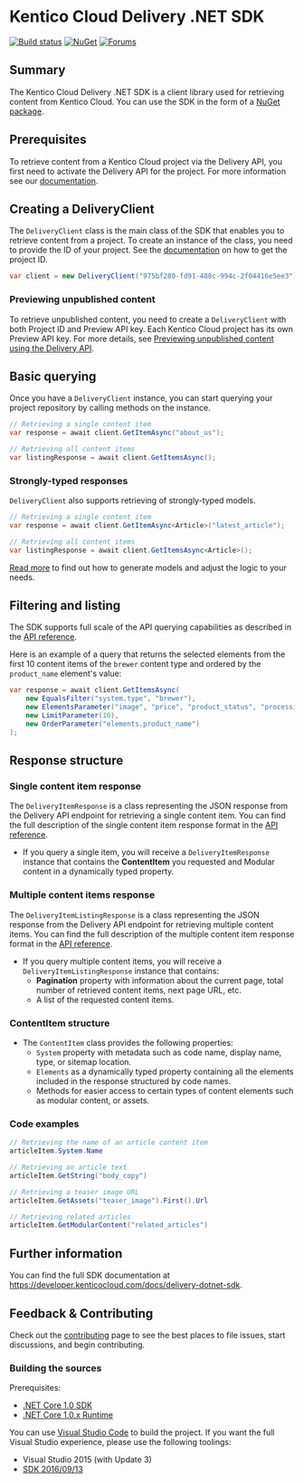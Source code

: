 # Kentico Cloud Delivery .NET SDK

[![Build status](https://ci.appveyor.com/api/projects/status/3m3q2ads2y43bh9o/branch/master?svg=true)](https://ci.appveyor.com/project/kentico/deliver-net-sdk/branch/master)
[![NuGet](https://img.shields.io/nuget/v/KenticoCloud.Delivery.svg)](https://www.nuget.org/packages/KenticoCloud.Delivery)
[![Forums](https://img.shields.io/badge/chat-on%20forums-orange.svg)](https://forums.kenticocloud.com)

## Summary

The Kentico Cloud Delivery .NET SDK is a client library used for retrieving content from Kentico Cloud. You can use the SDK in the form of a [NuGet package](https://www.nuget.org/packages/KenticoCloud.Delivery).

## Prerequisites

To retrieve content from a Kentico Cloud project via the Delivery API, you first need to activate the Delivery API for the project. For more information see our [documentation](https://developer.kenticocloud.com/docs/using-delivery-api#section-enabling-the-delivery-api-for-your-projects).

## Creating a DeliveryClient

The `DeliveryClient` class is the main class of the SDK that enables you to retrieve content from a project. To create an instance of the class, you need to provide the ID of your project. See the [documentation](https://developer.kenticocloud.com/docs/using-delivery-api#section-getting-project-id) on how to get the project ID.

```C#
var client = new DeliveryClient("975bf280-fd91-488c-994c-2f04416e5ee3");
```

### Previewing unpublished content

To retrieve unpublished content, you need to create a `DeliveryClient` with both Project ID and Preview API key. Each Kentico Cloud project has its own Preview API key. For more details, see [Previewing unpublished content using the Delivery API](https://developer.kenticocloud.com/docs/preview-content-via-api).

## Basic querying

Once you have a `DeliveryClient` instance, you can start querying your project repository by calling methods on the instance.

```C#
// Retrieving a single content item
var response = await client.GetItemAsync("about_us");

// Retrieving all content items
var listingResponse = await client.GetItemsAsync();
```

### Strongly-typed responses
`DeliveryClient` also supports retrieving of strongly-typed models.

```C#
// Retrieving a single content item
var response = await client.GetItemAsync<Article>("latest_article");

// Retrieving all content items
var listingResponse = await client.GetItemsAsync<Article>();
```
[Read more](https://github.com/Kentico/delivery-sdk-net/wiki/Working-with-Strongly-Typed-Models-(aka-Code-First-Approach)) to find out how to generate models and adjust the logic to your needs.

## Filtering and listing

The SDK supports full scale of the API querying capabilities as described in the [API reference](https://developer.kenticocloud.com/reference#filtering-content-items).

Here is an example of a query that returns the selected elements from the first 10 content items of the `brewer` content type and ordered by the `product_name` element's value:

```C#
var response = await client.GetItemsAsync(
    new EqualsFilter("system.type", "brewer"),
    new ElementsParameter("image", "price", "product_status", "processing"),
    new LimitParameter(10),
    new OrderParameter("elements.product_name")
);
```

## Response structure

### Single content item response

The `DeliveryItemResponse` is a class representing the JSON response from the Delivery API endpoint for retrieving a single content item. You can find the full description of the single content item response format in the [API reference](https://developer.kenticocloud.com/reference#view-a-content-item).

* If you query a single item, you will receive a `DeliveryItemResponse` instance that contains the **ContentItem** you requested and Modular content in a dynamically typed property.

### Multiple content items response

The `DeliveryItemListingResponse` is a class representing the JSON response from the Delivery API endpoint for retrieving multiple content items. You can find the full description of the multiple content item response format in the [API reference](https://developer.kenticocloud.com/reference#list-content-items).

* If you query multiple content items, you will receive a `DeliveryItemListingResponse` instance that contains:
  * **Pagination** property with information about the current page, total number of retrieved content items, next page URL, etc.
  * A list of the requested content items.

### ContentItem structure

* The `ContentItem` class provides the following properties:
  * `System` property with metadata such as code name, display name, type, or sitemap location.
  * `Elements` as a dynamically typed property containing all the elements included in the response structured by code names.
  * Methods for easier access to certain types of content elements such as modular content, or assets.

### Code examples

```C#
// Retrieving the name of an article content item
articleItem.System.Name

// Retrieving an article text
articleItem.GetString("body_copy")

// Retrieving a teaser image URL
articleItem.GetAssets("teaser_image").First().Url

// Retrieving related articles
articleItem.GetModularContent("related_articles")
```

## Further information

You can find the full SDK documentation at <https://developer.kenticocloud.com/docs/delivery-dotnet-sdk>.

## Feedback & Contributing

Check out the [contributing](https://github.com/Kentico/delivery-sdk-net/blob/master/CONTRIBUTING.md) page to see the best places to file issues, start discussions, and begin contributing.

### Building the sources
Prerequisites:
- [.NET Core 1.0 SDK](https://www.microsoft.com/net/download/core#/sdk)
- [.NET Core 1.0.x Runtime](https://www.microsoft.com/net/download/core#/runtime)

You can use [Visual Studio Code](https://code.visualstudio.com/) to build the project. If you want the full Visual Studio experience, please use the following toolings:
- Visual Studio 2015 (with Update 3)
- [SDK 2016/09/13](https://github.com/dotnet/core/blob/master/release-notes/download-archive.md)

